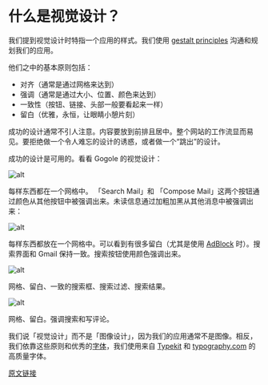# 什么是视觉设计？

我们提到视觉设计时特指一个应用的样式。我们使用 [gestalt principles](https://robots.thoughtbot.com/gestalt-principles) 沟通和规划我们的应用。

他们之中的基本原则包括：

- 对齐（通常是通过网格来达到）
- 强调（通常是通过大小、位置、颜色来达到）
- 一致性（按钮、链接、头部一般要看起来一样）
- 留白（优雅，永恒，让眼睛小憩片刻）

成功的设计通常不引人注意。内容要放到前排且居中。整个网站的工作流显而易见。要拒绝做一个令人难忘的设计的诱惑，或者做一个“跳出”的设计。

成功的设计是可用的。看看 Gogole 的视觉设计：

![alt](http://beantalk.net/static/upload/201610/oDVrU787EJI9BisXhbhRp0xk.jpg)

每样东西都在一个网格中。 「Search Mail」和 「Compose Mail」这两个按钮通过颜色从其他按钮中被强调出来。未读信息通过加粗加黑从其他消息中被强调出来：

![alt](http://beantalk.net/static/upload/201610/ZzNr2ES18cTQFv2NSpaJapap.jpg)

每样东西都放在一个网格中。可以看到有很多留白（尤其是使用 [AdBlock](https://chrome.google.com/webstore/detail/adblock/gighmmpiobklfepjocnamgkkbiglidom) 时）。搜索界面和 Gmail 保持一致。搜索按钮使用颜色强调出来。

![alt](http://beantalk.net/static/upload/201610/HM1arB6qe1FIPQs-wCQst4OC.jpg)

网格、留白、一致的搜索框、搜索过滤、搜索结果。

![alt](http://beantalk.net/static/upload/201610/rwU6PQmczsoSxe3Omlfvoz8A.jpg)

网格、留白。强调搜索和写评论。

我们说「视觉设计」而不是「图像设计」，因为我们的应用通常不是图像。相反，我们依靠这些原则和优秀的[字体](https://thoughtbot.com/upcase/design-for-developers-resources/typography)，我们使用来自 [Typekit](http://typekit.com/) 和 [typography.com](http://www.typography.com/) 的高质量字体。

[原文链接](https://thoughtbot.com/playbook/designing/what-is-visual-design)

